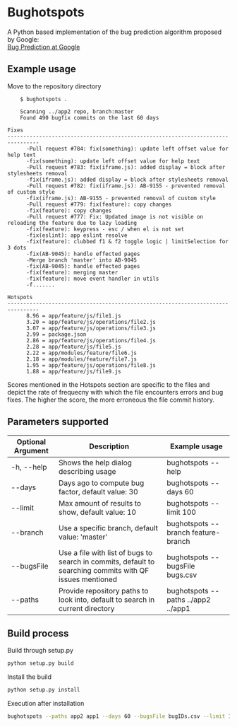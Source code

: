 # Bughotspots

A Python based implementation of the bug prediction algorithm proposed by Google:  
[Bug Prediction at Google](http://google-engtools.blogspot.com/2011/12/bug-prediction-at-google.html)

## Example usage

Move to the repository directory  

```console
    $ bughotspots .

    Scanning ../app2 repo, branch:master
    Found 490 bugfix commits on the last 60 days

Fixes
--------------------------------------------------------------------------------
      -Pull request #784: fix(something): update left offset value for help text
      -fix(something): update left offset value for help text
      -Pull request #783: fix(iframe.js): added display = block after stylesheets removal
      -fix(iframe.js): added display = block after stylesheets removal
      -Pull request #782: fix(iframe.js): AB-9155 - prevented removal of custom style
      -fix(iframe.js): AB-9155 - prevented removal of custom style
      -Pull request #779: fix(feature): copy changes
      -fix(feature): copy changes
      -Pull request #777: Fix: Updated image is not visible on reloading the feature due to lazy loading
      -fix(feature): keypress - esc / when el is not set
      -fix(eslint): app eslint resolve
      -fix(feature): clubbed f1 & f2 toggle logic | limitSelection for 3 dots
      -fix(AB-9045): handle effected pages
      -Merge branch 'master' into AB-9045
      -fix(AB-9045): handle effected pages
      -fix(feature): merging master
      -fix(feature): move event handler in utils
      -f.......

Hotspots
--------------------------------------------------------------------------------
      8.96 = app/feature/js/file1.js
      3.20 = app/feature/js/operations/file2.js
      3.07 = app/feature/js/operations/file3.js
      2.99 = package.json
      2.86 = app/feature/js/operations/file4.js
      2.28 = app/feature/js/file5.js
      2.22 = app/modules/feature/file6.js
      2.18 = app/modules/feature/file7.js
      1.95 = app/feature/js/operations/file8.js
      1.88 = app/feature/js/file9.js
```

Scores mentioned in the Hotspots section are specific to the files and depict the rate of frequecny with which the file encounters errors and bug fixes. The higher the score, the more erroneous the file commit history.

## Parameters supported

| Optional Argument | Description                                                                   | Example usage                         |
|-------------------|-------------------------------------------------------------------------------|---------------------------------------|
| -h, --help        | Shows the help dialog describing usage                                        | bughotspots --help                       |
| --days            | Days ago to compute bug factor, default value: 30                             | bughotspots --days 60                    |
| --limit           | Max amount of results to show, default value: 10                              | bughotspots --limit 100                  |
| --branch          | Use a specific branch, default value: 'master'                                | bughotspots --branch feature-branch      |
| --bugsFile        | Use a file with list of bugs to search in commits, default to searching commits with QF issues mentioned                             | bughotspots --bugsFile bugs.csv          |
| --paths           | Provide repository paths to look into, default to search in current directory | bughotspots --paths ../app2 ../app1 |

## Build process

Build through setup.py

```bash
python setup.py build
```

Install the build

```bash
python setup.py install
```

Execution after installation

```bash
bughotspots --paths app2 app1 --days 60 --bugsFile bugIDs.csv --limit 100
```
